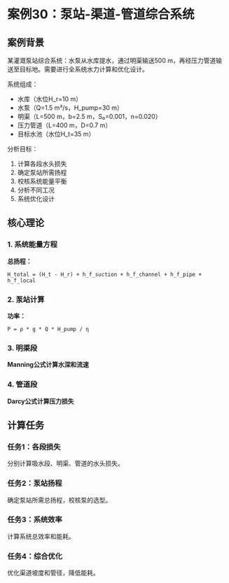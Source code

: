 # 案例30：泵站-渠道-管道综合系统

## 案例背景

某灌溉泵站综合系统：水泵从水库提水，通过明渠输送500 m，再经压力管道输送至目标地。需要进行全系统水力计算和优化设计。

系统组成：
- 水库（水位H_r=10 m）
- 水泵（Q=1.5 m³/s，H_pump=30 m）
- 明渠（L=500 m，b=2.5 m，S₀=0.001，n=0.020）
- 压力管道（L=400 m，D=0.7 m）
- 目标水池（水位H_t=35 m）

分析目标：
1. 计算各段水头损失
2. 确定泵站所需扬程
3. 校核系统能量平衡
4. 分析不同工况
5. 系统优化设计

## 核心理论

### 1. 系统能量方程

**总扬程：**
```
H_total = (H_t - H_r) + h_f_suction + h_f_channel + h_f_pipe + h_f_local
```

### 2. 泵站计算

**功率：**
```
P = ρ * g * Q * H_pump / η
```

### 3. 明渠段

**Manning公式计算水深和流速**

### 4. 管道段

**Darcy公式计算压力损失**

## 计算任务

### 任务1：各段损失
分别计算吸水段、明渠、管道的水头损失。

### 任务2：泵站扬程
确定泵站所需总扬程，校核泵的选型。

### 任务3：系统效率
计算系统总效率和能耗。

### 任务4：综合优化
优化渠道坡度和管径，降低能耗。
